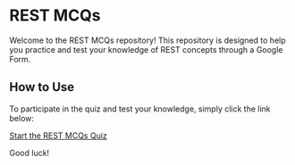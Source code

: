 # REST MCQs

Welcome to the REST MCQs repository! This repository is designed to help you practice and test your knowledge of REST concepts through a Google Form.

## How to Use

To participate in the quiz and test your knowledge, simply click the link below:

[Start the REST MCQs Quiz](RESTs://docs.google.com/forms/d/e/1FAIpQLSfYkRp4RiSmIyfP270HfnhPLTcOhBKk8U8dOhOJBszWrconzw/viewform?usp=header)

Good luck!
